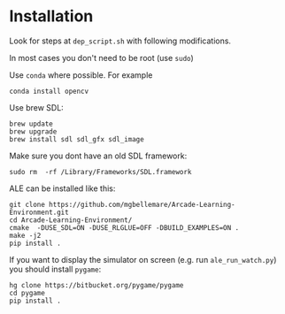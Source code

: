 Installation
============
Look for steps at `dep_script.sh` with following modifications.

In most cases you don't need to be root (use `sudo`)

Use `conda` where possible. For example

    conda install opencv

Use brew SDL:

    brew update
    brew upgrade
    brew install sdl sdl_gfx sdl_image
    
Make sure you dont have an old SDL framework:

    sudo rm  -rf /Library/Frameworks/SDL.framework

ALE can be installed like this:

    git clone https://github.com/mgbellemare/Arcade-Learning-Environment.git
    cd Arcade-Learning-Environment/
    cmake  -DUSE_SDL=ON -DUSE_RLGLUE=OFF -DBUILD_EXAMPLES=ON .
    make -j2
    pip install .

If you want to display the simulator on screen (e.g. run `ale_run_watch.py`)
you should install `pygame`:

    hg clone https://bitbucket.org/pygame/pygame
    cd pygame
    pip install .
